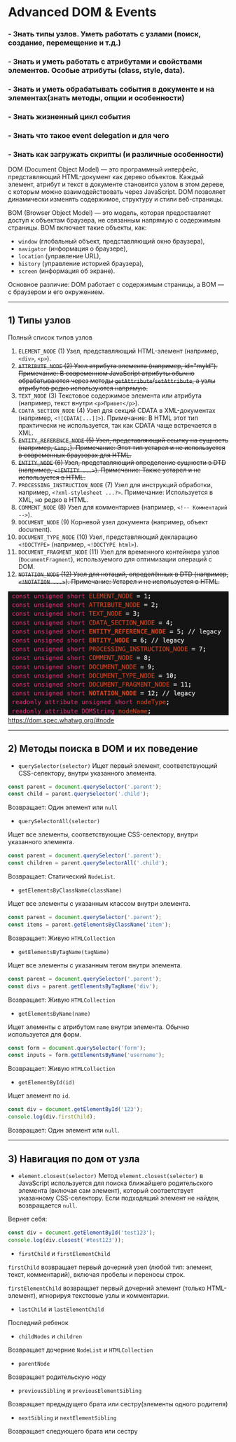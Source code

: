 # Advanced DOM & Events

### - Знать типы узлов. Уметь работать с узлами (поиск, создание, перемещение и т.д.)
### - Знать и уметь работать с атрибутами и свойствами элементов. Особые атрибуты (class, style, data).
### - Знать и уметь обрабатывать события в документе и на элементах(знать методы, опции и особенности)
### - Знать жизненный цикл события
### - Знать что такое event delegation и для чего
### - Знать как загружать скрипты (и различные особенности)

DOM (Document Object Model) — это программный интерфейс, представляющий HTML-документ как дерево объектов. Каждый элемент, атрибут и текст в документе становится узлом в этом дереве, с которым можно взаимодействовать через JavaScript. DOM позволяет динамически изменять содержимое, структуру и стили веб-страницы.

BOM (Browser Object Model) — это модель, которая предоставляет доступ к объектам браузера, не связанным напрямую с содержимым страницы. BOM включает такие объекты, как:

- `window` (глобальный объект, представляющий окно браузера),
- `navigator` (информация о браузере),
- `location` (управление URL),
- `history` (управление историей браузера),
- `screen` (информация об экране).

Основное различие: DOM работает с содержимым страницы, а BOM — с браузером и его окружением.

---

## 1) Типы узлов

Полный список типов узлов

1) `ELEMENT_NODE` (1)
Узел, представляющий HTML-элемент (например, `<div>`, `<p>`).
2) ~~`ATTRIBUTE_NODE` (2)
Узел атрибута элемента (например, id="myId").
Примечание: В современном JavaScript атрибуты обычно обрабатываются через методы `getAttribute`/`setAttribute`, а узлы атрибутов редко используются напрямую.~~
3) `TEXT_NODE` (3)
Текстовое содержимое элемента или атрибута (например, текст внутри `<p>Привет</p>`).
4) `CDATA_SECTION_NODE` (4)
Узел для секций CDATA в XML-документах (например, `<![CDATA[...]]>`).
Примечание: В HTML этот тип практически не используется, так как CDATA чаще встречается в XML.
5) ~~`ENTITY_REFERENCE_NODE` (5)
Узел, представляющий ссылку на сущность (например, `&amp;`).
Примечание: Этот тип устарел и не используется в современных браузерах для HTML.~~
6) ~~`ENTITY_NODE` (6)
Узел, представляющий определение сущности в DTD (например, `<!ENTITY ...>`).
Примечание: Также устарел и не используется в HTML.~~
7) `PROCESSING_INSTRUCTION_NODE` (7)
Узел для инструкций обработки, например, `<?xml-stylesheet ...?>`.
Примечание: Используется в XML, но редко в HTML.
8) `COMMENT_NODE` (8)
Узел для комментариев (например, `<!-- Комментарий -->`).
9) `DOCUMENT_NODE` (9)
Корневой узел документа (например, объект document).
10) `DOCUMENT_TYPE_NODE` (10)
Узел, представляющий декларацию `<!DOCTYPE>` (например, `<!DOCTYPE html>`).
11) `DOCUMENT_FRAGMENT_NODE` (11)
Узел для временного контейнера узлов (`DocumentFragment`), используемого для оптимизации операций с DOM.
12) ~~`NOTATION_NODE` (12)
Узел для нотаций, определённых в DTD (например, `<!NOTATION ...>`).
Примечание: Устарел и не используется в HTML.~~

![alt text](./assets/image.png)
https://dom.spec.whatwg.org/#node

---

## 2) Методы поиска в DOM и их поведение

- `querySelector(selector)`
Ищет первый элемент, соответствующий CSS-селектору, внутри указанного элемента.

```js
const parent = document.querySelector('.parent');
const child = parent.querySelector('.child');
```
Возвращает: Один элемент или `null`

- `querySelectorAll(selector)`

Ищет все элементы, соответствующие CSS-селектору, внутри указанного элемента.

```js
const parent = document.querySelector('.parent');
const children = parent.querySelectorAll('.child');
```

Возвращает: Статический `NodeList`.

- `getElementsByClassName(className)`

Ищет все элементы с указанным классом внутри элемента.

```js
const parent = document.querySelector('.parent');
const items = parent.getElementsByClassName('item');
```
Возвращает: Живую `HTMLCollection`

- `getElementsByTagName(tagName)`

Ищет все элементы с указанным тегом внутри элемента.

```js
const parent = document.querySelector('.parent');
const divs = parent.getElementsByTagName('div');
```
Возвращает: Живую `HTMLCollection`

- `getElementsByName(name)`

Ищет элементы с атрибутом `name` внутри элемента. Обычно используется для форм.

```js
const form = document.querySelector('form');
const inputs = form.getElementsByName('username');
```
Возвращает: Живую `HTMLCollection`

- `getElementById(id)`

Ищет элемент по `id`.

```js
const div = document.getElementById('123');
console.log(div.firstChild);
```
Возвращает: Один элемент или `null`.

---
## 3) Навигация по дом от узла

- `element.closest(selector)`
Метод `element.closest(selector)` в JavaScript используется для поиска ближайшего родительского элемента (включая сам элемент), который соответствует указанному CSS-селектору. Если подходящий элемент не найден, возвращается `null`.

Вернет себя:
```js
const div = document.getElementById('test123');
console.log(div.closest('#test123'));
```

- `firstChild` и `firstElementChild`

`firstChild` возвращает первый дочерний узел (любой тип: элемент, текст, комментарий), включая пробелы и переносы строк.

`firstElementChild` возвращает первый дочерний элемент (только HTML-элемент), игнорируя текстовые узлы и комментарии.

- `lastChild` и `lastElementChild`

Последний ребенок

- `childNodes` и `children`

Возвращает дочерние `NodeList` и `HTMLCollection`

- `parentNode`

Возвращает родительскую ноду

- `previousSibling` и `previousElementSibling`

Возвращает предыдущего брата или сестру(элементы одного родителя)

- `nextSibling` и `nextElementSibling`

Возвращает следующего брата или сестру
